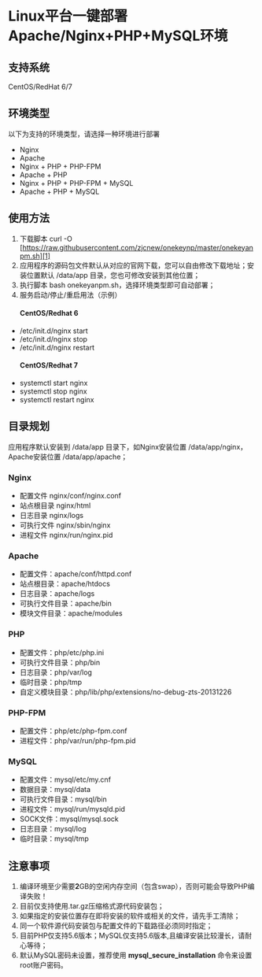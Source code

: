 Linux平台一键部署Apache/Nginx+PHP+MySQL环境
======

## 支持系统
CentOS/RedHat 6/7

## 环境类型        

 以下为支持的环境类型，请选择一种环境进行部署
 - Nginx
 - Apache
 - Nginx + PHP + PHP-FPM
 - Apache + PHP
 - Nginx + PHP + PHP-FPM + MySQL
 - Apache + PHP + MySQL

## 使用方法
 

 1. 下载脚本 curl -O [https://raw.githubusercontent.com/zjcnew/onekeynp/master/onekeyanpm.sh][1]
 2. 应用程序的源码包文件默认从对应的官网下载，您可以自由修改下载地址；安装位置默认 /data/app 目录，您也可修改安装到其他位置；
 2. 执行脚本 bash onekeyanpm.sh，选择环境类型即可自动部署；
 3. 服务启动/停止/重启用法（示例）
       ####  CentOS/Redhat **6**
  - /etc/init.d/nginx start
 - /etc/init.d/nginx stop
 - /etc/init.d/nginx restart
      #### CentOS/Redhat **7**
 - systemctl start nginx
 - systemctl stop nginx
 - systemctl restart nginx

 
## 目录规划

应用程序默认安装到 /data/app 目录下，如Nginx安装位置  /data/app/nginx，Apache安装位置 /data/app/apache；

 ### Nginx
 - 配置文件  nginx/conf/nginx.conf
 - 站点根目录  nginx/html
 - 日志目录 nginx/logs
 - 可执行文件 nginx/sbin/nginx
 - 进程文件 nginx/run/nginx.pid

### Apache

 - 配置文件：apache/conf/httpd.conf 
 - 站点根目录：apache/htdocs
 - 日志目录：apache/logs
 - 可执行文件目录：apache/bin
 - 模块文件目录：apache/modules

### PHP

 - 配置文件：php/etc/php.ini
 - 可执行文件目录：php/bin
 - 日志目录：php/var/log
 - 临时目录：php/tmp
 - 自定义模块目录：php/lib/php/extensions/no-debug-zts-20131226

### PHP-FPM

 - 配置文件：php/etc/php-fpm.conf
 - 进程文件：php/var/run/php-fpm.pid

### MySQL

 - 配置文件：mysql/etc/my.cnf
 - 数据目录：mysql/data
 - 可执行文件目录：mysql/bin
 - 进程文件：mysql/run/mysqld.pid
 - SOCK文件：mysql/mysql.sock
 - 日志目录：mysql/log
 - 临时目录：mysql/tmp


## 注意事项

 1. 编译环境至少需要**2**GB的空闲内存空间（包含swap），否则可能会导致PHP编译失败！
 1. 目前仅支持使用.tar.gz压缩格式源代码安装包；
 1. 如果指定的安装位置存在即将安装的软件或相关的文件，请先手工清除；
 1. 同一个软件源代码安装包与配置文件的下载路径必须同时指定；
 1. 目前PHP仅支持5.6版本；MySQL仅支持5.6版本,且编译安装比较漫长，请耐心等待；
 1. 默认MySQL密码未设置，推荐使用 **mysql_secure_installation** 命令来设置root账户密码。

  [1]: https://raw.githubusercontent.com/zjcnew/onekeynp/master/onekeyanpm.sh